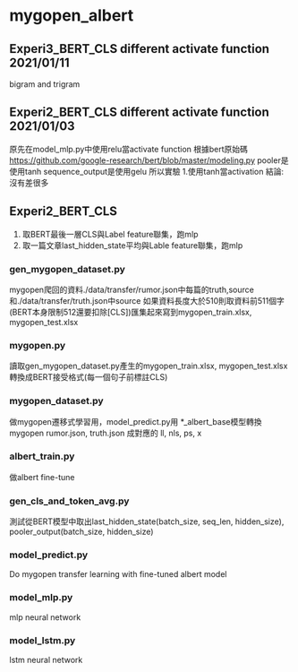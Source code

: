 # mygopen_albert

## Experi3_BERT_CLS different activate function 2021/01/11
bigram and trigram

## Experi2_BERT_CLS different activate function 2021/01/03
原先在model_mlp.py中使用relu當activate function
根據bert原始碼 https://github.com/google-research/bert/blob/master/modeling.py
pooler是使用tanh
sequence_output是使用gelu
所以實驗
1.使用tanh當activation
結論:沒有差很多
## Experi2_BERT_CLS
1. 取BERT最後一層CLS與Label feature聯集，跑mlp
2. 取一篇文章last_hidden_state平均與Lable feature聯集，跑mlp

### gen_mygopen_dataset.py
mygopen爬回的資料./data/transfer/rumor.json中每篇的truth,source和./data/transfer/truth.json中source
如果資料長度大於510則取資料前511個字(BERT本身限制512還要扣除[CLS])匯集起來寫到mygopen_train.xlsx, mygopen_test.xlsx

### mygopen.py
讀取gen_mygopen_dataset.py產生的mygopen_train.xlsx, mygopen_test.xlsx轉換成BERT接受格式(每一個句子前標註CLS)

### mygopen_dataset.py
做mygopen遷移式學習用，model_predict.py用 *_albert_base模型轉換mygopen rumor.json, truth.json 成對應的 ll, nls, ps, x 

### albert_train.py
做albert fine-tune

### gen_cls_and_token_avg.py
測試從BERT模型中取出last_hidden_state(batch_size, seq_len, hidden_size), pooler_output(batch_size, hidden_size)

### model_predict.py
Do mygopen transfer learning with fine-tuned albert model

### model_mlp.py
mlp neural network

### model_lstm.py
lstm neural network
